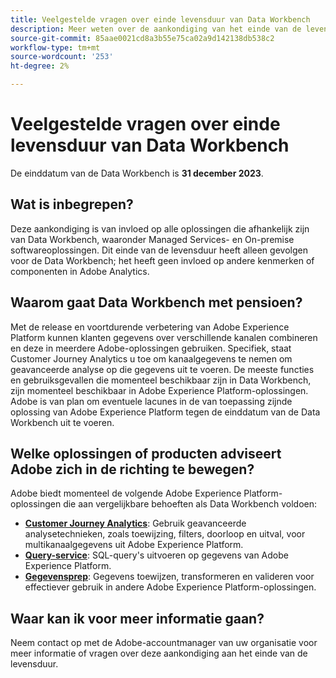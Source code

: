 ```yaml
---
title: Veelgestelde vragen over einde levensduur van Data Workbench
description: Meer weten over de aankondiging van het einde van de levensduur van de Data Workbench?
source-git-commit: 85aae0021cd8a3b55e75ca02a9d142138db538c2
workflow-type: tm+mt
source-wordcount: '253'
ht-degree: 2%

---
```



# Veelgestelde vragen over einde levensduur van Data Workbench

De einddatum van de Data Workbench is **31 december 2023**.

## Wat is inbegrepen?

Deze aankondiging is van invloed op alle oplossingen die afhankelijk zijn van Data Workbench, waaronder Managed Services- en On-premise softwareoplossingen. Dit einde van de levensduur heeft alleen gevolgen voor de Data Workbench; het heeft geen invloed op andere kenmerken of componenten in Adobe Analytics.

## Waarom gaat Data Workbench met pensioen?

Met de release en voortdurende verbetering van Adobe Experience Platform kunnen klanten gegevens over verschillende kanalen combineren en deze in meerdere Adobe-oplossingen gebruiken. Specifiek, staat Customer Journey Analytics u toe om kanaalgegevens te nemen om geavanceerde analyse op die gegevens uit te voeren. De meeste functies en gebruiksgevallen die momenteel beschikbaar zijn in Data Workbench, zijn momenteel beschikbaar in Adobe Experience Platform-oplossingen. Adobe is van plan om eventuele lacunes in de van toepassing zijnde oplossing van Adobe Experience Platform tegen de einddatum van de Data Workbench uit te voeren.

## Welke oplossingen of producten adviseert Adobe zich in de richting te bewegen?

Adobe biedt momenteel de volgende Adobe Experience Platform-oplossingen die aan vergelijkbare behoeften als Data Workbench voldoen:

* [**Customer Journey Analytics**](https://experienceleague.adobe.com/docs/analytics-platform/using/cja-landing.html): Gebruik geavanceerde analysetechnieken, zoals toewijzing, filters, doorloop en uitval, voor multikanaalgegevens uit Adobe Experience Platform.
* [**Query-service**](https://experienceleague.adobe.com/docs/experience-platform/query/home.html?lang=nl): SQL-query&#39;s uitvoeren op gegevens van Adobe Experience Platform.
* [**Gegevensprep**](https://experienceleague.adobe.com/docs/experience-platform/data-prep/home.html): Gegevens toewijzen, transformeren en valideren voor effectiever gebruik in andere Adobe Experience Platform-oplossingen.

## Waar kan ik voor meer informatie gaan?

Neem contact op met de Adobe-accountmanager van uw organisatie voor meer informatie of vragen over deze aankondiging aan het einde van de levensduur.
